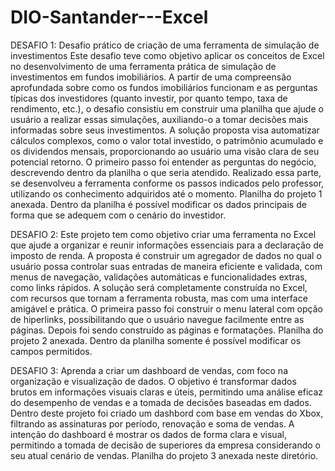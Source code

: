 # DIO-Santander---Excel
DESAFIO 1: Desafio prático de criação de uma ferramenta de simulação de investimentos
Este desafio teve como objetivo aplicar os conceitos de Excel no desenvolvimento de uma ferramenta prática de simulação de investimentos em fundos imobiliários. A partir de uma compreensão aprofundada sobre como os fundos imobiliários funcionam e as perguntas típicas dos investidores (quanto investir, por quanto tempo, taxa de rendimento, etc.), o desafio consistiu em construir uma planilha que ajude o usuário a realizar essas simulações, auxiliando-o a tomar decisões mais informadas sobre seus investimentos. A solução proposta visa automatizar cálculos complexos, como o valor total investido, o patrimônio acumulado e os dividendos mensais, proporcionando ao usuário uma visão clara de seu potencial retorno.
O primeiro passo foi entender as perguntas do negócio, descrevendo dentro da planilha o que seria atendido. Realizado essa parte, se desenvolveu a ferramenta conforme os passos indicados pelo professor, utilizando os conhecimento adquiridos até o momento.
Planilha do projeto 1 anexada.
Dentro da planilha é possível modificar os dados principais de forma que se adequem com o cenário do investidor.


DESAFIO 2: Este projeto tem como objetivo criar uma ferramenta no Excel que ajude a organizar e reunir informações essenciais para a declaração de imposto de renda. A proposta é construir um agregador de dados no qual o usuário possa controlar suas entradas de maneira eficiente e validada, com menus de navegação, validações automáticas e funcionalidades extras, como links rápidos. A solução será completamente construída no Excel, com recursos que tornam a ferramenta robusta, mas com uma interface amigável e prática.
O primeira passo foi construir o menu lateral com opção de hiperlinks, possibilitando que o usuário navegue facilmente entre as páginas.
Depois foi sendo construído as páginas e formatações.
Planilha do projeto 2 anexada.
Dentro da planilha somente é possível modificar os campos permitidos.


DESAFIO 3: Aprenda a criar um dashboard de vendas, com foco na organização e visualização de dados. O objetivo é transformar dados brutos em informações visuais claras e úteis, permitindo uma análise eficaz do desempenho de vendas e a tomada de decisões baseadas em dados.
Dentro deste projeto foi criado um dashbord com base em vendas do Xbox, filtrando as assinaturas por período, renovação e soma de vendas.
A intenção do dashboard é mostrar os dados de forma clara e visual, permitindo a tomada de decisão de superiores da empresa considerando o seu atual cenário de vendas.
Planilha do projeto 3 anexada neste diretório.
